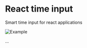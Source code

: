 # React time input

Smart time input for react applications

![Example](https://i.ibb.co/kmDcn6n/ezgif-com-video-to-gif.gif)

...